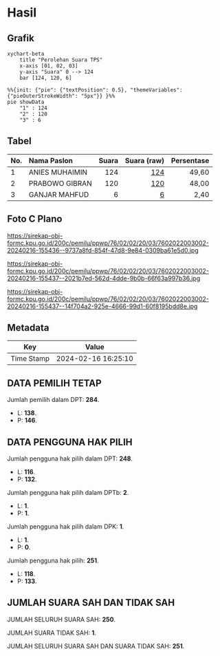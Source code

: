 # Hasil

## Grafik

```mermaid
xychart-beta
    title "Perolehan Suara TPS"
    x-axis [01, 02, 03]
    y-axis "Suara" 0 --> 124
    bar [124, 120, 6]
```

```mermaid
%%{init: {"pie": {"textPosition": 0.5}, "themeVariables": {"pieOuterStrokeWidth": "5px"}} }%%
pie showData
    "1" : 124
    "2" : 120
    "3" : 6
```

## Tabel

| No. | Nama Paslon    | Suara | Suara (raw) | Persentase |
|:--- |:-------------- | -----:| -----------:| ----------:|
| 1   | ANIES MUHAIMIN | 124   | [124][p-1]  | 49,60      |
| 2   | PRABOWO GIBRAN | 120   | [120][p-2]  | 48,00      |
| 3   | GANJAR MAHFUD  | 6     | [6][p-3]    | 2,40       |


[p-1]: https://github.com/gigit-pemilu/pemilu-2024-76-sulawesi-barat/blob/main/pilpres/hitung-suara/sub/76-sulawesi-barat/sub/02-mamuju/sub/02-tapalang/sub/2003-orobatu/sub/002-tps/sub/paslon-1.txt
[p-2]: https://github.com/gigit-pemilu/pemilu-2024-76-sulawesi-barat/blob/main/pilpres/hitung-suara/sub/76-sulawesi-barat/sub/02-mamuju/sub/02-tapalang/sub/2003-orobatu/sub/002-tps/sub/paslon-2.txt
[p-3]: https://github.com/gigit-pemilu/pemilu-2024-76-sulawesi-barat/blob/main/pilpres/hitung-suara/sub/76-sulawesi-barat/sub/02-mamuju/sub/02-tapalang/sub/2003-orobatu/sub/002-tps/sub/paslon-3.txt

## Foto C Plano

https://sirekap-obj-formc.kpu.go.id/200c/pemilu/ppwp/76/02/02/20/03/7602022003002-20240216-155436--9737a8fd-854f-47d8-9e84-0309ba61e5d0.jpg

https://sirekap-obj-formc.kpu.go.id/200c/pemilu/ppwp/76/02/02/20/03/7602022003002-20240216-155437--2021b7ed-562d-4dde-9b0b-66f63a997b36.jpg

https://sirekap-obj-formc.kpu.go.id/200c/pemilu/ppwp/76/02/02/20/03/7602022003002-20240216-155437--14f704a2-925e-4666-99d1-60f8195bdd8e.jpg


## Metadata

| Key        | Value               |
| ---------- | ------------------- |
| Time Stamp | 2024-02-16 16:25:10 |


## DATA PEMILIH TETAP

Jumlah pemilih dalam DPT: **284**.
 * L: **138**.
 * P: **146**.

## DATA PENGGUNA HAK PILIH

Jumlah pengguna hak pilih dalam DPT: **248**.
 * L: **116**.
 * P: **132**.

Jumlah pengguna hak pilih dalam DPTb: **2**.
 * L: **1**.
 * P: **1**.

Jumlah pengguna hak pilih dalam DPK: **1**.
 * L: **1**.
 * P: **0**.

Jumlah pengguna hak pilih: **251**.
 * L: **118**.
 * P: **133**.

## JUMLAH SUARA SAH DAN TIDAK SAH

JUMLAH SELURUH SUARA SAH: **250**.

JUMLAH SUARA TIDAK SAH: **1**.

JUMLAH SELURUH SUARA SAH DAN SUARA TIDAK SAH: **251**.


